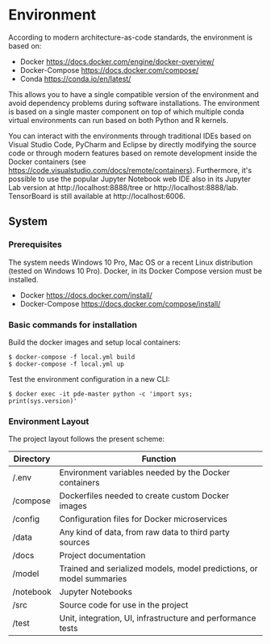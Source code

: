 # Environment

According to modern architecture-as-code standards, the environment is based on:

  * Docker https://docs.docker.com/engine/docker-overview/
  * Docker-Compose https://docs.docker.com/compose/
  * Conda https://conda.io/en/latest/
  
This allows you to have a single compatible version of the environment and avoid dependency problems during software installations. The environment is based on a single master component on top of which multiple conda virtual environments can run based on both Python and R kernels. 

You can interact with the environments through traditional IDEs based on Visual Studio Code, PyCharm and Eclipse by directly modifying the source code or through modern features based on remote development inside the Docker containers (see https://code.visualstudio.com/docs/remote/containers). Furthermore, it's possible to use the popular Jupyter Notebook web IDE also in its Jupyter Lab version at http://localhost:8888/tree or http://localhost:8888/lab. TensorBoard is still available at http://localhost:6006.

## System

### Prerequisites

The system needs Windows 10 Pro, Mac OS or a recent Linux distribution (tested on Windows 10 Pro). Docker, in its Docker Compose version must be installed.

  * Docker https://docs.docker.com/install/ 
  * Docker-Compose https://docs.docker.com/compose/install/
  
### Basic commands for installation

Build the docker images and setup local containers:

    $ docker-compose -f local.yml build
    $ docker-compose -f local.yml up
    
Test the environment configuration in a new CLI: 

    $ docker exec -it pde-master python -c 'import sys; print(sys.version)' 

### Environment Layout

The project layout follows the present scheme:

| Directory | Function |
| ------ | ------ |
|/.env|Environment variables needed by the Docker containers|
|/compose|Dockerfiles needed to create custom Docker images|
|/config|Configuration files for Docker microservices|
|/data|Any kind of data, from raw data to third party sources|
|/docs|Project documentation|
|/model|Trained and serialized models, model predictions, or model summaries|
|/notebook|Jupyter Notebooks|
|/src|Source code for use in the project|
|/test|Unit, integration, UI, infrastructure and performance tests|
